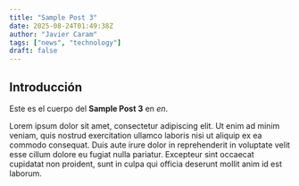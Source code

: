 ```yaml
---
title: "Sample Post 3"
date: 2025-08-24T01:49:38Z
author: "Javier Caram"
tags: ["news", "technology"]
draft: false
---
```


## Introducción

Este es el cuerpo del **Sample Post 3** en *en*.

Lorem ipsum dolor sit amet, consectetur adipiscing elit. Ut enim ad minim veniam, quis nostrud exercitation ullamco laboris nisi ut aliquip ex ea commodo consequat. Duis aute irure dolor in reprehenderit in voluptate velit esse cillum dolore eu fugiat nulla pariatur. Excepteur sint occaecat cupidatat non proident, sunt in culpa qui officia deserunt mollit anim id est laborum.
